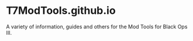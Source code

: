# T7ModTools.github.io
 A variety of information, guides and others for the Mod Tools for Black Ops III.
